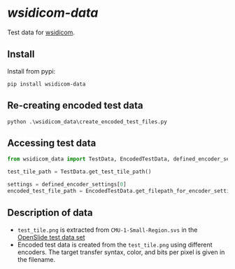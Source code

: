 # *wsidicom-data*

Test data for [wsidicom](https://github.com/imi-bigpicture/wsidicom).

## Install

Install from pypi:

```terminal
pip install wsidicom-data
```

## Re-creating encoded test data

```terminal
python .\wsidicom_data\create_encoded_test_files.py
```

## Accessing test data

```python
from wsidicom_data import TestData, EncodedTestData, defined_encoder_settings

test_tile_path = TestData.get_test_tile_path()

settings = defined_encoder_settings[0]
encoded_test_file_path = EncodedTestData.get_filepath_for_encoder_settings(settings)

```

## Description of data

* `test_tile.png` is extracted from `CMU-1-Small-Region.svs` in the [OpenSlide test data set](https://openslide.cs.cmu.edu/download/openslide-testdata/Aperio/)
* Encoded test data is created from the `test_tile.png` using different encoders. The target transfer syntax, color, and bits per pixel is given in the filename.
